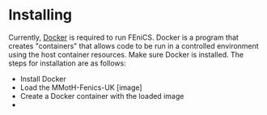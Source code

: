 # Installing

Currently, [Docker](http://www.docker.com) is required to run FEniCS. Docker is a program that creates "containers" that allows code to be run in a controlled environment using the host container resources. Make sure Docker is installed. The steps for installation are as follows:  
  * Install Docker  
  * Load the MMotH-Fenics-UK [image]
  * Create a Docker container with the loaded image
  * 
